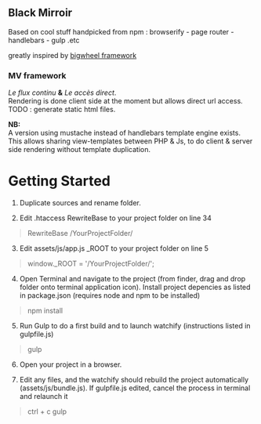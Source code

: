 ## Black Mirroir ##
Based on cool stuff handpicked from npm : browserify - page router - handlebars - gulp .etc  

greatly inspired by [bigwheel framework](https://github.com/bigwheel-framework)


### MV framework
*Le flux continu*  **&** *Le accès direct*.  
Rendering is done client side at the moment but allows direct url access.
TODO : generate static html files.

**NB:**  
A version using mustache instead of handlebars template engine exists.  
This allows sharing view-templates between PHP & Js, to do client & server side rendering without template duplication.  


# Getting Started #

1. Duplicate sources and rename folder.

2. Edit .htaccess RewriteBase to your project folder on line 34
> RewriteBase /YourProjectFolder/

3. Edit assets/js/app.js _ROOT to your project folder on line 5
> window._ROOT = '/YourProjectFolder/'; 

4. Open Terminal and navigate to the project (from finder, drag and drop folder onto terminal application icon).
Install project depencies as listed in package.json (requires node and npm to be installed)
> npm install

5. Run Gulp to do a first build and to launch watchify (instructions listed in gulpfile.js)
> gulp

6. Open your project in a browser.

7. Edit any files, and the watchify should rebuild the project automatically (assets/js/bundle.js).
If gulpfile.js edited, cancel the process in terminal and relaunch it
> ctrl + c
> gulp

